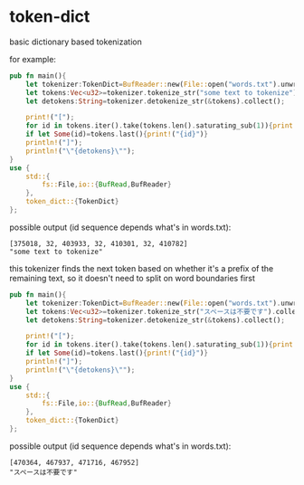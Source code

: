 # token-dict
basic dictionary based tokenization

for example:
```rust
pub fn main(){
	let tokenizer:TokenDict=BufReader::new(File::open("words.txt").unwrap()).lines().filter_map(Result::ok).collect();
	let tokens:Vec<u32>=tokenizer.tokenize_str("some text to tokenize").collect();
	let detokens:String=tokenizer.detokenize_str(&tokens).collect();

	print!("[");
	for id in tokens.iter().take(tokens.len().saturating_sub(1)){print!("{id}, ")}
	if let Some(id)=tokens.last(){print!("{id}")}
	println!("]");
	println!("\"{detokens}\"");
}
use {
	std::{
		fs::File,io::{BufRead,BufReader}
	},
	token_dict::{TokenDict}
};
```
possible output (id sequence depends what's in words.txt):
```
[375018, 32, 403933, 32, 410301, 32, 410782]
"some text to tokenize"
```
this tokenizer finds the next token based on whether it's a prefix of the remaining text, so it doesn't need to split on word boundaries first
```rust
pub fn main(){
	let tokenizer:TokenDict=BufReader::new(File::open("words.txt").unwrap()).lines().filter_map(Result::ok).collect();
	let tokens:Vec<u32>=tokenizer.tokenize_str("スペースは不要です").collect();
	let detokens:String=tokenizer.detokenize_str(&tokens).collect();

	print!("[");
	for id in tokens.iter().take(tokens.len().saturating_sub(1)){print!("{id}, ")}
	if let Some(id)=tokens.last(){print!("{id}")}
	println!("]");
	println!("\"{detokens}\"");
}
use {
	std::{
		fs::File,io::{BufRead,BufReader}
	},
	token_dict::{TokenDict}
};
```
possible output (id sequence depends what's in words.txt):
```
[470364, 467937, 471716, 467952]
"スペースは不要です"
```
